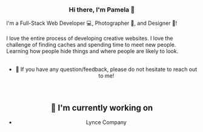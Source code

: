 <h3 align="center">
Hi there, I'm Pamela 👋
</h3>
<href

<h2 align="center">
I'm a Full-Stack Web Developer 💻, Photographer 📸, and Designer 🎨!
</h2> 
<br> <br>
I love the entire process of developing creative websites. I love the challenge of finding caches and spending time to meet new people. Learning how people hide things and where people are likely to look. <br> <br> 

- 💬 If you have any question/feedback, please do not hesitate to reach out to me! <br> <br> <br>

## 🔭 I'm currently working on
- Lynce Company



